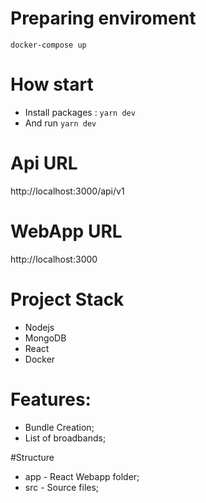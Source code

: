 # Preparing enviroment

`docker-compose up`

# How start

- Install packages : `yarn dev`
- And run `yarn dev`

# Api URL

http://localhost:3000/api/v1

# WebApp URL

http://localhost:3000

# Project Stack

- Nodejs
- MongoDB
- React
- Docker

# Features:

- Bundle Creation;
- List of broadbands;

#Structure

- app - React Webapp folder;
- src - Source files;
